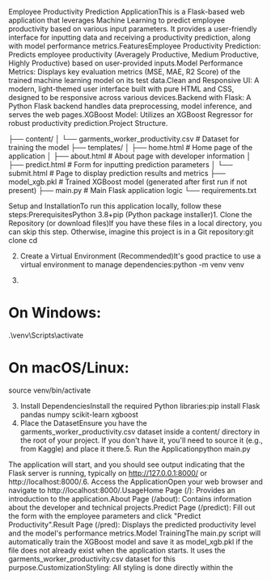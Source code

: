 Employee Productivity Prediction ApplicationThis is a Flask-based web application that leverages Machine Learning to predict employee productivity based on various input parameters. It provides a user-friendly interface for inputting data and receiving a productivity prediction, along with model performance metrics.FeaturesEmployee Productivity Prediction: Predicts employee productivity (Averagely Productive, Medium Productive, Highly Productive) based on user-provided inputs.Model Performance Metrics: Displays key evaluation metrics (MSE, MAE, R2 Score) of the trained machine learning model on its test data.Clean and Responsive UI: A modern, light-themed user interface built with pure HTML and CSS, designed to be responsive across various devices.Backend with Flask: A Python Flask backend handles data preprocessing, model inference, and serves the web pages.XGBoost Model: Utilizes an XGBoost Regressor for robust productivity prediction.Project Structure.


├── content/
│   └── garments_worker_productivity.csv  # Dataset for training the model
├── templates/
│   ├── home.html      # Home page of the application
│   ├── about.html     # About page with developer information
│   ├── predict.html   # Form for inputting prediction parameters
│   └── submit.html    # Page to display prediction results and metrics
├── model_xgb.pkl      # Trained XGBoost model (generated after first run if not present)
├── main.py            # Main Flask application logic
└── requirements.txt 


Setup and InstallationTo run this application locally, follow these steps:PrerequisitesPython 3.8+pip (Python package installer)1. Clone the Repository (or download files)If you have these files in a local directory, you can skip this step. Otherwise, imagine this project is in a Git repository:git clone <repository-url>
cd <repository-name>

2. Create a Virtual Environment (Recommended)It's good practice to use a virtual environment to manage dependencies:python -m venv venv

3. 
# On Windows:
.\venv\Scripts\activate
# On macOS/Linux:
source venv/bin/activate


3. Install DependenciesInstall the required Python libraries:pip install Flask pandas numpy scikit-learn xgboost
4. Place the DatasetEnsure you have the garments_worker_productivity.csv dataset inside a content/ directory in the root of your project. If you don't have it, you'll need to source it (e.g., from Kaggle) and place it there.5. Run the Applicationpython main.py


The application will start, and you should see output indicating that the Flask server is running, typically on http://127.0.0.1:8000/ or http://localhost:8000/.6. Access the ApplicationOpen your web browser and navigate to http://localhost:8000/.UsageHome Page (/): Provides an introduction to the application.About Page (/about): Contains information about the developer and technical projects.Predict Page (/predict): Fill out the form with the employee parameters and click "Predict Productivity".Result Page (/pred): Displays the predicted productivity level and the model's performance metrics.Model TrainingThe main.py script will automatically train the XGBoost model and save it as model_xgb.pkl if the file does not already exist when the application starts. It uses the garments_worker_productivity.csv dataset for this purpose.CustomizationStyling: All styling is done directly within the <style> tags in each HTML file. You can modify these CSS rules to change the appearance.Model: If you wish to use a different machine learning model, you can modify the train_and_save_models function in main.py and ensure your new model is saved as model_xgb.pkl (or update the loading path).Dataset: Replace garments_worker_productivity.csv in the content/ directory with your own dataset if you want to predict based on different data. Ensure your data columns match the expected input features.ContactFor any questions or feedback, please contact Shubham Prajapati at 220703shubham@gmail.com.
